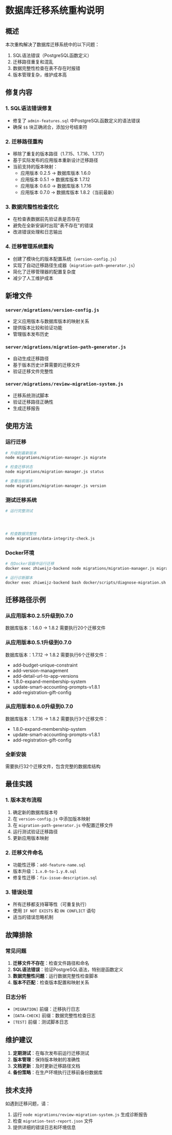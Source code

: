 # 数据库迁移系统重构说明

## 概述

本次重构解决了数据库迁移系统中的以下问题：
1. SQL语法错误（PostgreSQL函数定义）
2. 迁移路径重复和混乱
3. 数据完整性检查在表不存在时报错
4. 版本管理复杂，维护成本高

## 修复内容

### 1. SQL语法错误修复
- 修复了 `admin-features.sql` 中PostgreSQL函数定义的语法错误
- 确保 `$$` 块正确闭合，添加分号结束符

### 2. 迁移路径重构
- 移除了重复的版本路径（1.7.15、1.7.16、1.7.17）
- 基于实际发布的应用版本重新设计迁移路径
- 当前支持的版本映射：
  - 应用版本 0.2.5 → 数据库版本 1.6.0
  - 应用版本 0.5.1 → 数据库版本 1.7.12
  - 应用版本 0.6.0 → 数据库版本 1.7.16
  - 应用版本 0.7.0 → 数据库版本 1.8.2（当前最新）

### 3. 数据完整性检查优化
- 在检查表数据前先验证表是否存在
- 避免在全新安装时出现"表不存在"的错误
- 改进错误处理和日志输出

### 4. 迁移管理系统重构
- 创建了模块化的版本配置系统（`version-config.js`）
- 实现了自动迁移路径生成器（`migration-path-generator.js`）
- 简化了迁移管理器的配置复杂度
- 减少了人工维护成本

## 新增文件

### `server/migrations/version-config.js`
- 定义应用版本与数据库版本的映射关系
- 提供版本比较和验证功能
- 管理版本发布历史

### `server/migrations/migration-path-generator.js`
- 自动生成迁移路径
- 基于版本历史计算需要的迁移文件
- 验证迁移文件完整性

### `server/migrations/review-migration-system.js`
- 迁移系统测试脚本
- 验证迁移路径正确性
- 生成迁移报告

## 使用方法

### 运行迁移
```bash
# 升级到最新版本
node migrations/migration-manager.js migrate

# 检查迁移状态
node migrations/migration-manager.js status

# 查看当前版本
node migrations/migration-manager.js version
```

### 测试迁移系统
```bash
# 运行完整测试




# 检查数据完整性
node migrations/data-integrity-check.js
```

### Docker环境
```bash
# 在Docker容器中运行迁移
docker exec zhiweijz-backend node migrations/migration-manager.js migrate

# 运行诊断脚本
docker exec zhiweijz-backend bash docker/scripts/diagnose-migration.sh
```

## 迁移路径示例

### 从应用版本0.2.5升级到0.7.0
数据库版本：1.6.0 → 1.8.2
需要执行20个迁移文件

### 从应用版本0.5.1升级到0.7.0
数据库版本：1.7.12 → 1.8.2
需要执行6个迁移文件：
- add-budget-unique-constraint
- add-version-management
- add-detail-url-to-app-versions
- 1.8.0-expand-membership-system
- update-smart-accounting-prompts-v1.8.1
- add-registration-gift-config

### 从应用版本0.6.0升级到0.7.0
数据库版本：1.7.16 → 1.8.2
需要执行3个迁移文件：
- 1.8.0-expand-membership-system
- update-smart-accounting-prompts-v1.8.1
- add-registration-gift-config

### 全新安装
需要执行32个迁移文件，包含完整的数据库结构

## 最佳实践

### 1. 版本发布流程
1. 确定新的数据库版本号
2. 在 `version-config.js` 中添加版本映射
3. 在 `migration-path-generator.js` 中配置迁移文件
4. 运行测试验证迁移路径
5. 更新应用版本映射

### 2. 迁移文件命名
- 功能性迁移：`add-feature-name.sql`
- 版本升级：`1.x.0-to-1.y.0.sql`
- 修复性迁移：`fix-issue-description.sql`

### 3. 错误处理
- 所有迁移都支持幂等性（可重复执行）
- 使用 `IF NOT EXISTS` 和 `ON CONFLICT` 语句
- 适当的错误忽略机制

## 故障排除

### 常见问题
1. **迁移文件不存在**：检查文件路径和命名
2. **SQL语法错误**：验证PostgreSQL语法，特别是函数定义
3. **数据完整性问题**：运行数据完整性检查脚本
4. **版本不匹配**：检查版本配置和映射关系

### 日志分析
- `[MIGRATION]` 前缀：迁移执行日志
- `[DATA-CHECK]` 前缀：数据完整性检查日志  
- `[TEST]` 前缀：测试脚本日志

## 维护建议

1. **定期测试**：在每次发布前运行迁移测试
2. **版本管理**：保持版本映射的准确性
3. **文档更新**：及时更新迁移路径文档
4. **备份策略**：在生产环境执行迁移前备份数据库

## 技术支持

如遇到迁移问题，请：
1. 运行 `node migrations/review-migration-system.js` 生成诊断报告
2. 检查 `migration-test-report.json` 文件
3. 提供详细的错误日志和环境信息
